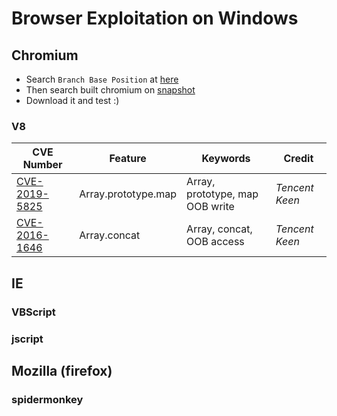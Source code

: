 # Browser Exploitation on Windows

## Chromium
* Search `Branch Base Position` at [here](https://omahaproxy.appspot.com/)
* Then search built chromium on [snapshot](https://commondatastorage.googleapis.com/chromium-browser-snapshots/index.html)
* Download it and test :)

### V8
CVE Number | Feature | Keywords | Credit
---------- | ------- | -------- | ------
[CVE-2019-5825](./chromium/941743/README.md) | Array.prototype.map | Array, prototype, map OOB write | _Tencent Keen_
[CVE-2016-1646](./chromium/594574/README.md) | Array.concat | Array, concat, OOB access | _Tencent Keen_

## IE
### VBScript

### jscript

## Mozilla (firefox)

### spidermonkey